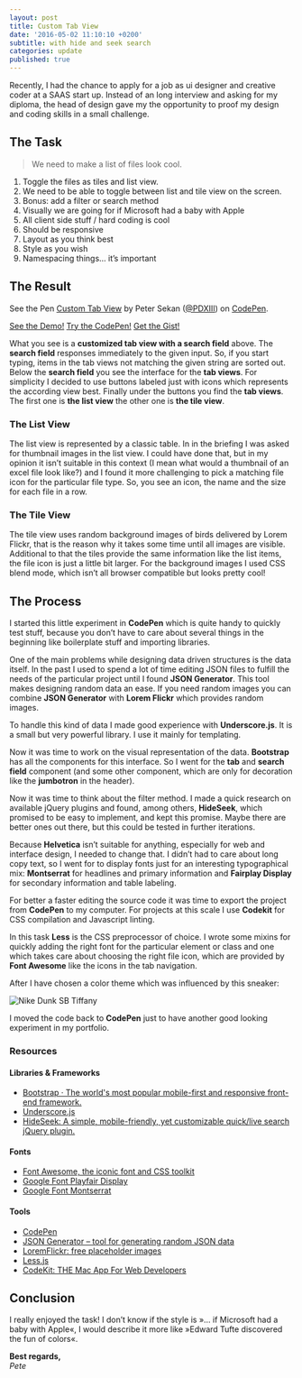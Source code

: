 ```yaml
---
layout: post
title: Custom Tab View
date: '2016-05-02 11:10:10 +0200'
subtitle: with hide and seek search
categories: update
published: true
---
```


Recently, I had the chance to apply for a job as ui designer and  creative coder at a SAAS start up. Instead of an long interview and asking for my diploma,
the head of design gave my the opportunity to proof my design and coding skills in a small challenge.
 

## The Task

> We need to make a list of files look cool.

1. Toggle the files as tiles and list view. 
2. We need to be able to toggle between list and tile view on the screen.
3. Bonus: add a filter or search method
4. Visually we are going for if Microsoft had a baby with Apple
5. All client side stuff / hard coding is cool
6. Should be responsive
7. Layout as you think best
8. Style as you wish
9. Namespacing things… it’s important

## The Result

<p data-height="296" data-theme-id="light" data-slug-hash="XdxbYw" data-default-tab="css,result" data-user="PDXIII" data-embed-version="2" data-preview="true" class="codepen">See the Pen <a href="http://codepen.io/PDXIII/pen/XdxbYw/">Custom Tab View</a> by Peter Sekan (<a href="http://codepen.io/PDXIII">@PDXIII</a>) on <a href="http://codepen.io">CodePen</a>.</p>
<script async src="//assets.codepen.io/assets/embed/ei.js"></script>

[See the Demo!](http://s.codepen.io/PDXIII/debug/XdxbYw) [Try the CodePen!](http://codepen.io/PDXIII/pen/XdxbYw) [Get the Gist!](https://gist.github.com/PDXIII/6ebeffaa42ef53cf04b3a1112893598e)

What you see is a **customized tab view with a search field** above. 
The **search field** responses immediately to the given input. So, if you start typing, items in the tab views not matching the given string are sorted out.
Below the **search field** you see the interface for the **tab views**. For simplicity I decided to use buttons labeled just with icons which represents the according view best. 
Finally under the buttons you find the **tab views**. The first one is **the list view** the other one is **the tile view**. 

### The List View

The list view is represented by a classic table. In in the briefing I was asked for thumbnail images in the list view. I could have done that, but in my opinion it isn’t suitable in this context (I mean what would a thumbnail of an excel file look like?) and I found it more challenging to pick a matching file icon for the particular file type. So, you see an icon, the name and the size for each file in a row.

### The Tile View

The tile view uses random background images of birds delivered by Lorem Flickr, that is the reason why it takes some time until all images are visible. Additional to that the tiles provide the same information like the list items, the file icon is just a little bit larger. For the background images I used CSS blend mode, which isn’t all browser compatible but looks pretty cool!

## The Process

I started this little experiment in **CodePen** which is quite handy to quickly test stuff, because you don’t have to care about several things in the beginning like boilerplate stuff and importing libraries.

One of the main problems while designing data driven structures is the data itself. In the past I used to spend a lot of time editing JSON files to fulfill the needs of the particular project until I found **JSON Generator**. This tool makes designing random data an ease. If you need random images you can combine **JSON Generator** with **Lorem Flickr** which provides random images.

To handle this kind of data I made good experience with **Underscore.js**. It is a small but very powerful library. I use it mainly for templating.

Now it was time to work on the visual representation of the data. **Bootstrap** has all the components for this interface. So I went for the **tab** and **search field** component (and some other component, which are only for decoration like the **jumbotron** in the header).

Now it was time to think about the filter method. I made a quick research on available jQuery plugins and found, among others, **HideSeek**, which promised to be easy to implement, and kept this promise. Maybe there are better ones out there, but this could be tested in further iterations.

Because **Helvetica** isn’t suitable for anything, especially for web and interface design, I needed to change that. I didn’t had to care about long copy text, so I went for to display fonts just for an interesting typographical mix: **Montserrat** for headlines and primary information and **Fairplay Display** for secondary information and table labeling.

For better a faster editing the source code it was time to export the project from **CodePen** to my computer. For projects at this scale I use **Codekit** for CSS compilation and Javascript linting. 

In this task **Less** is the CSS preprocessor of choice. I wrote some mixins for quickly adding the right font for the particular element or class and one which takes care about choosing the right file icon, which are provided by **Font Awesome** like the icons in the tab navigation.

After I have chosen a color theme which was influenced by this sneaker:

![Nike Dunk SB Tiffany](http://cdn.sneakernews.com/wp-content/uploads/2014/01/diamond-nike-sb-dunk-high-tiffany.jpg)

I moved the code back to **CodePen** just to have another good looking experiment in my portfolio.


### Resources

#### Libraries & Frameworks

- [Bootstrap · The world's most popular mobile-first and responsive front-end framework.](http://v4-alpha.getbootstrap.com/)
- [Underscore.js](http://underscorejs.org/)
- [HideSeek: A simple, mobile-friendly, yet customizable quick/live search jQuery plugin.](http://vdw.github.io/HideSeek/)

#### Fonts

- [Font Awesome, the iconic font and CSS toolkit](https://fortawesome.github.io/Font-Awesome/)
- [Google Font Playfair Display](https://www.google.com/fonts/specimen/Playfair+Display)
- [Google Font Montserrat](https://www.google.com/fonts/specimen/Montserrat)

#### Tools

- [CodePen](http://codepen.io/)
- [JSON Generator – tool for generating random JSON data](http://beta.json-generator.com/4y_QDzceZ)
- [LoremFlickr: free placeholder images](http://loremflickr.com/)
- [Less.js](http://lesscss.org/)
- [CodeKit: THE Mac App For Web Developers](http://incident57.com/codekit/)

## Conclusion

I really enjoyed the task! I don’t know if the style is »… if Microsoft had a baby with Apple«, I would describe it more like »Edward Tufte discovered the fun of colors«.

**Best regards,**  
*Pete*
